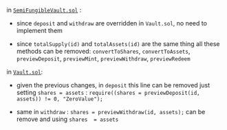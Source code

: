 in [`SemiFungibleVault.sol`](https://github.com/code-423n4/2022-09-y2k-finance/blob/main/src/SemiFungibleVault.sol) : 

- since `deposit` and `withdraw` are overridden in `Vault.sol`, no need to implement them

- since `totalSupply(id)` and `totalAssets(id)` are the same thing all these methods can be removed: `convertToShares`, `convertToAssets`, `previewDeposit`, `previewMint`, `previewWithdraw`, `previewRedeem`

in [`Vault.sol`](https://github.com/code-423n4/2022-09-y2k-finance/blob/main/src/Vault.sol): 

- given the previous changes, in `deposit` this line can be removed just setting `shares = assets` : `require((shares = previewDeposit(id, assets)) != 0, "ZeroValue");` 

- same in  `withdraw` : `shares = previewWithdraw(id, assets);` can be remove and using `shares  = assets`